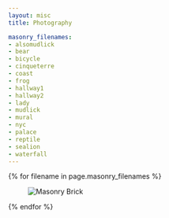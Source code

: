 ```yaml
---
layout: misc
title: Photography

masonry_filenames:
- alsomudlick
- bear
- bicycle
- cinqueterre
- coast
- frog
- hallway1
- hallway2
- lady
- mudlick
- mural
- nyc
- palace
- reptile
- sealion
- waterfall
---
```

<div class="masonry masonry--h">
	{% for filename in page.masonry_filenames %}
		<figure class="masonry-brick masonry-brick--h"><img src="{{ site.github.url }}/assets/masonry/{{ filename }}.jpg" class="masonry-img" alt="Masonry Brick"></figure>
  	{% endfor %}

</div>
